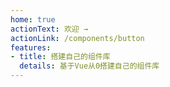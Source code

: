 ```yaml
---
home: true
actionText: 欢迎 →
actionLink: /components/button
features:
- title: 搭建自己的组件库
  details: 基于Vue从0搭建自己的组件库
---
```


